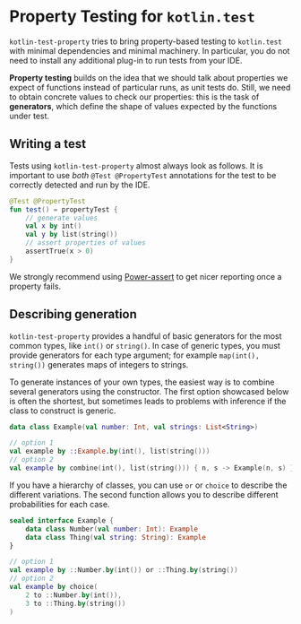 # Property Testing for `kotlin.test`

`kotlin-test-property` tries to bring property-based testing to `kotlin.test`
with minimal dependencies and minimal machinery. In particular, you do not
need to install any additional plug-in to run tests from your IDE.

**Property testing** builds on the idea that we should talk about properties
we expect of functions instead of particular runs, as unit tests do.
Still, we need to obtain concrete values to check our properties: this is
the task of **generators**, which define the shape of values expected by
the functions under test.

## Writing a test

Tests using `kotlin-test-property` almost always look as follows.
It is important to use _both_ `@Test @PropertyTest` annotations for the test
to be correctly detected and run by the IDE.

```kotlin
@Test @PropertyTest
fun test() = propertyTest {
    // generate values
    val x by int()
    val y by list(string())
    // assert properties of values
    assertTrue(x > 0)
}
```

We strongly recommend using [Power-assert](https://kotlinlang.org/docs/power-assert.html)
to get nicer reporting once a property fails.

## Describing generation

`kotlin-test-property` provides a handful of basic generators for the most
common types, like `int()` or `string()`. In case of generic types, you must
provide generators for each type argument; for example `map(int(), string())`
generates maps of integers to strings.

To generate instances of your own types, the easiest way is to combine
several generators using the constructor. The first option showcased below
is often the shortest, but sometimes leads to problems with inference if
the class to construct is generic.

```kotlin
data class Example(val number: Int, val strings: List<String>)

// option 1
val example by ::Example.by(int(), list(string()))
// option 2
val example by combine(int(), list(string())) { n, s -> Example(n, s) }
```

If you have a hierarchy of classes, you can use `or` or `choice` to
describe the different variations. The second function allows you to
describe different probabilities for each case.

```kotlin
sealed interface Example {
    data class Number(val number: Int): Example
    data class Thing(val string: String): Example
}

// option 1
val example by ::Number.by(int()) or ::Thing.by(string())
// option 2
val example by choice(
    2 to ::Number.by(int()),
    3 to ::Thing.by(string())
)
```
